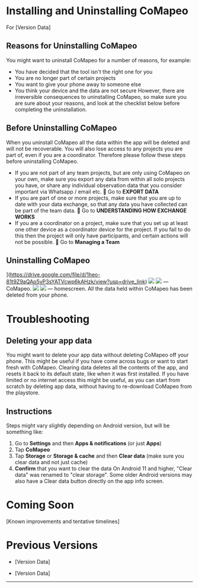 # Installing and Uninstalling CoMapeo
For [Version Data]

## **Reasons for Uninstalling CoMapeo**
You might want to uninstall CoMapeo for a number of reasons, for
example:
-   You have decided that the tool isn't the right one for you
-   You are no longer part of certain projects
-   You want to give your phone away to someone else
-   You think your device and the data are not secure
However, there are irreversible consequences to uninstalling CoMapeo, so
make sure you are sure about your reasons, and look at the checklist
below before completing the uninstallation.
## **Before Uninstalling CoMapeo**
When you uninstall CoMapeo all the data within the app will be deleted
and will not be recoverable. You will also lose access to any projects
you are part of, even if you are a coordinator. Therefore please follow
these steps before uninstalling CoMapeo.
-   If you are not part of any team projects, but are only using CoMapeo
    on your own, make sure you export any data from within all solo
    projects you have, or share any individual observation data that you
    consider important via Whatsapp / email etc.
  🔗 Go to **EXPORT DATA**
-   If you are part of one or more projects, make sure that you are up
    to date with your data exchange, so that any data you have collected
    can be part of the team data.
  🔗 Go to **UNDERSTANDING HOW EXCHANGE WORKS**
-   If you are a coordinator on a project, make sure that you set up at
    least one other device as a coordinator device for the project. If
    you fail to do this then the project will only have participants,
    and certain actions will not be possible.
  🔗 Go to **Managing a Team**
## **Uninstalling CoMapeo**
](https://drive.google.com/file/d/1heo-81t9Z9aQAp5vP3sYATVcwp6kAHzk/view?usp=drive_link)
![](../../../../context/content_deck/images/image25.jpg)
![](../../../../context/content_deck/images/image68.jpg) — CoMapeo.
![](../../../../context/content_deck/images/image70.jpg)
![](../../../../context/content_deck/images/image71.jpg) — homescreen. All the data held within
CoMapeo has been deleted from your phone.
# Troubleshooting
## **Deleting your app data**
You might want to delete your app data without deleting CoMapeo off your
phone. This might be useful if you have come across bugs or want to
start fresh with CoMapeo. Clearing data deletes all the contents of the
app, and resets it back to its default state, like when it was first
installed. If you have limited or no internet access this might be
useful, as you can start from scratch by deleting app data, without
having to re-download CoMapeo from the playstore.
## **Instructions**
Steps might vary slightly depending on Android version, but will be
something like:
1.  Go to **Settings** and then **Apps & notifications** (or just
    **Apps**)
2.  Tap **CoMapeo**
3.  Tap **Storage** or **Storage & cache** and then **Clear data** (make
    sure you clear data and not just cache)
4.  **Confirm** that you want to clear the data
On Android 11 and higher, "Clear data" was renamed to "clear storage".
Some older Android versions may also have a Clear data button directly
on the app info screen.
# Coming Soon
[Known improvements and tentative timelines]
# Previous Versions

-   [Version Data]

-   [Version Data]

----
